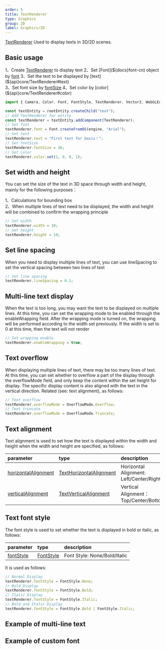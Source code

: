 ```yaml
---
order: 5
title: TextRenderer
type: Graphics
group: 2D
label: Graphics/2D
---
```


[TextRenderer](${api}core/TextRenderer) Used to display texts in 3D/2D scenes.

<playground src="text-renderer.ts"></playground>

## Basic usage

1、Create [TextRenderer](${api}core/TextRenderer) to display text    
2、Set [Font](${docs}font-cn) object by [font](${api}core/TextRenderer#font)    
3、Set the text to be displayed by [text](${api}core/TextRenderer#text)    
3、Set font size by [fontSize](${api}core/TextRenderer#fontSize)    
4、Set color by [color](${api}core/TextRenderer#color)    

```typescript
import { Camera, Color, Font, FontStyle, TextRenderer, Vector3, WebGLEngine } from "oasis-engine";

const textEntity = rootEntity.createChild("text");
// Add TextRenderer for entity
const textRenderer = textEntity.addComponent(TextRenderer);
// Set font
textRenderer.font = Font.createFromOS(engine, "Arial");
// Set text
textRenderer.text = "First text for Oasis！";
// Set fontSize
textRenderer.fontSize = 36;
// Set color
textRenderer.color.set(1, 0, 0, 1);
```

## Set width and height

You can set the size of the text in 3D space through width and height, mainly for the following purposes： 

1、Calculations for bounding box      
2、When multiple lines of text need to be displayed, the width and height will be combined to confirm the wrapping principle    

```typescript
// Set width
textRenderer.width = 10;
// Set height
textRenderer.height = 10;
```

## Set line spacing

When you need to display multiple lines of text, you can use lineSpacing to set the vertical spacing between two lines of text

```typescript
// Set line spacing
textRenderer.lineSpacing = 0.1;
```

## Multi-line text display

When the text is too long, you may want the text to be displayed on multiple lines. At this time, you can set the wrapping mode to be enabled through the enableWrapping field. After the wrapping mode is turned on, the wrapping will be performed according to the width set previously. If the width is set to 0 at this time, then the text will not render

```typescript
// Set wrapping enable
textRenderer.enableWrapping = true;
```

## Text overflow

When displaying multiple lines of text, there may be too many lines of text. At this time, you can set whether to overflow a part of the display through the overflowMode field, and only keep the content within the set height for display. The specific display content is also aligned with the text in the vertical direction. Related (see: text alignment), as follows:

```typescript
// Text overflow
textRenderer.overflowMode = OverflowMode.Overflow;
// Text truncate
textRenderer.overflowMode = OverflowMode.Truncate;
```

## Text alignment

Text alignment is used to set how the text is displayed within the width and height when the width and height are specified, as follows:

| parameter | type | description |
| :--- | :--- | :--- |
|[horizontalAlignment](${api}core/TextRenderer#horizontalAlignment)|[TextHorizontalAlignment](${api}core/TextHorizontalAlignment)|Horizontal Alignment: Left/Center/Right|
|[verticalAlignment](${api}core/TextRenderer#verticalAlignment)|[TextVerticalAlignment](${api}core/TextVerticalAlignment)|Vertical Alignment：Top/Center/Bottom|

## Text font style
The font style is used to set whether the text is displayed in bold or italic, as follows:

| parameter | type | description |
| :--- | :--- | :--- |
|[fontStyle](${api}core/TextRenderer#fontStyle)|[FontStyle](${api}core/FontStyle)|Font Style: None/Bold/Italic|

It is used as follows:
```typescript
// Normal Display
textRenderer.fontStyle = FontStyle.None;
// Bold Display
textRenderer.fontStyle = FontStyle.Bold;
// Italic Display
textRenderer.fontStyle = FontStyle.Italic;
// Bold and Italic Display
textRenderer.fontStyle = FontStyle.Bold | FontStyle.Italic;
```

## Example of multi-line text

<playground src="text-wrap-alignment.ts"></playground>

## Example of custom font
<playground src="text-renderer-font.ts"></playground>
